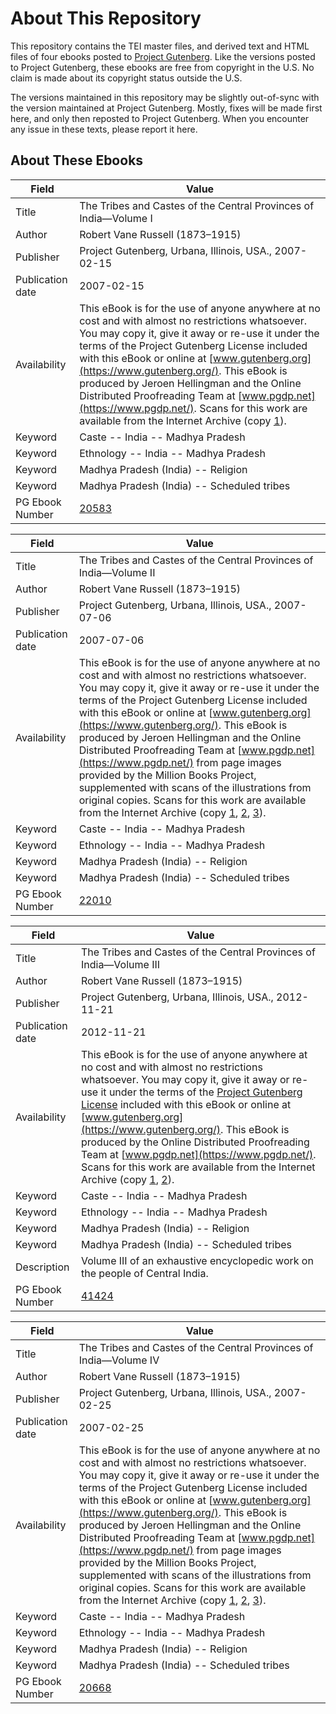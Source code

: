 # About This Repository

This repository contains the TEI master files, and derived text and HTML files of four ebooks posted to [Project Gutenberg](https://www.gutenberg.org/). Like the versions posted to Project Gutenberg, these ebooks are free from copyright in the U.S. No claim is made about its copyright status outside the U.S.

The versions maintained in this repository may be slightly out-of-sync with the version maintained at Project Gutenberg. Mostly, fixes will be made first here, and only then reposted to Project Gutenberg. When you encounter any issue in these texts, please report it here.

## About These Ebooks

| Field | Value |
| ----- | ----- |
| Title | The Tribes and Castes of the Central Provinces of India—Volume I |
| Author | Robert Vane Russell (1873–1915) |
| Publisher | Project Gutenberg, Urbana, Illinois, USA., 2007-02-15 |
| Publication date | 2007-02-15 |
| Availability | This eBook is for the use of anyone anywhere at no cost and with almost no restrictions whatsoever. You may copy it, give it away or re-use it under the terms of the Project Gutenberg License included with this eBook or online at [www.gutenberg.org](https://www.gutenberg.org/). This eBook is produced by Jeroen Hellingman and the Online Distributed Proofreading Team at [www.pgdp.net](https://www.pgdp.net/). Scans for this work are available from the Internet Archive (copy [1](https://archive.org/details/tribescastesofce01russ)). |
| Keyword | Caste -- India -- Madhya Pradesh |
| Keyword | Ethnology -- India -- Madhya Pradesh |
| Keyword | Madhya Pradesh (India) -- Religion |
| Keyword | Madhya Pradesh (India) -- Scheduled tribes |
| PG Ebook Number | [20583](https://www.gutenberg.org/ebooks/20583) |

| Field | Value |
| ----- | ----- |
| Title | The Tribes and Castes of the Central Provinces of India—Volume II |
| Author | Robert Vane Russell (1873–1915) |
| Publisher | Project Gutenberg, Urbana, Illinois, USA., 2007-07-06 |
| Publication date | 2007-07-06 |
| Availability | This eBook is for the use of anyone anywhere at no cost and with almost no restrictions whatsoever. You may copy it, give it away or re-use it under the terms of the Project Gutenberg License included with this eBook or online at [www.gutenberg.org](https://www.gutenberg.org/). This eBook is produced by Jeroen Hellingman and the Online Distributed Proofreading Team at [www.pgdp.net](https://www.pgdp.net/) from page images provided by the Million Books Project, supplemented with scans of the illustrations from original copies. Scans for this work are available from the Internet Archive (copy [1](https://archive.org/details/tribescastesofce02russ), [2](https://archive.org/details/tribescastesofce02russuoft), [3](https://archive.org/details/TheTribesAndCastesOfTheCentralProvincesOfIndiaVolII)). |
| Keyword | Caste -- India -- Madhya Pradesh |
| Keyword | Ethnology -- India -- Madhya Pradesh |
| Keyword | Madhya Pradesh (India) -- Religion |
| Keyword | Madhya Pradesh (India) -- Scheduled tribes |
| PG Ebook Number | [22010](https://www.gutenberg.org/ebooks/22010) |

| Field | Value |
| ----- | ----- |
| Title | The Tribes and Castes of the Central Provinces of India—Volume III |
| Author | Robert Vane Russell (1873–1915) |
| Publisher | Project Gutenberg, Urbana, Illinois, USA., 2012-11-21 |
| Publication date | 2012-11-21 |
| Availability | This eBook is for the use of anyone anywhere at no cost and with almost no restrictions whatsoever. You may copy it, give it away or re-use it under the terms of the [Project Gutenberg License](https://www.gutenberg.org/license) included with this eBook or online at [www.gutenberg.org](https://www.gutenberg.org/). This eBook is produced by the Online Distributed Proofreading Team at [www.pgdp.net](https://www.pgdp.net/). Scans for this work are available from the Internet Archive (copy [1](https://archive.org/details/tribescastesofce03russ), [2](https://archive.org/details/tribescastesofce03russuoft)). |
| Keyword | Caste -- India -- Madhya Pradesh |
| Keyword | Ethnology -- India -- Madhya Pradesh |
| Keyword | Madhya Pradesh (India) -- Religion |
| Keyword | Madhya Pradesh (India) -- Scheduled tribes |
| Description | Volume III of an exhaustive encyclopedic work on the people of Central India. |
| PG Ebook Number | [41424](https://www.gutenberg.org/ebooks/41424) |

| Field | Value |
| ----- | ----- |
| Title | The Tribes and Castes of the Central Provinces of India—Volume IV |
| Author | Robert Vane Russell (1873–1915) |
| Publisher | Project Gutenberg, Urbana, Illinois, USA., 2007-02-25 |
| Publication date | 2007-02-25 |
| Availability | This eBook is for the use of anyone anywhere at no cost and with almost no restrictions whatsoever. You may copy it, give it away or re-use it under the terms of the Project Gutenberg License included with this eBook or online at [www.gutenberg.org](https://www.gutenberg.org/). This eBook is produced by Jeroen Hellingman and the Online Distributed Proofreading Team at [www.pgdp.net](https://www.pgdp.net/) from page images provided by the Million Books Project, supplemented with scans of the illustrations from original copies. Scans for this work are available from the Internet Archive (copy [1](https://archive.org/details/tribescastesofce04russ), [2](https://archive.org/details/TheTribesAndCastesOfTheCentralProvincesOfIndiaVolIV), [3](https://archive.org/details/tribesandcasteso001995mbp)). |
| Keyword | Caste -- India -- Madhya Pradesh |
| Keyword | Ethnology -- India -- Madhya Pradesh |
| Keyword | Madhya Pradesh (India) -- Religion |
| Keyword | Madhya Pradesh (India) -- Scheduled tribes |
| PG Ebook Number | [20668](https://www.gutenberg.org/ebooks/20668) |
